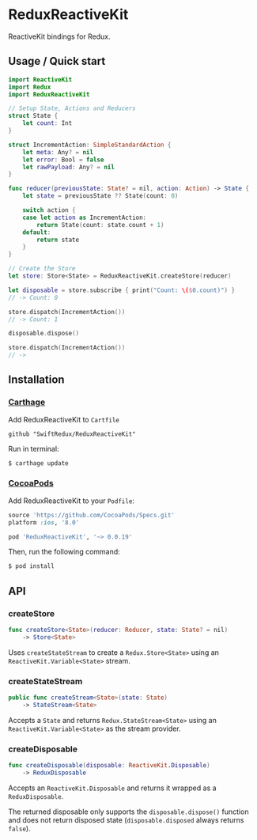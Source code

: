 # ReduxReactiveKit

ReactiveKit bindings for Redux.

## Usage / Quick start

```swift
import ReactiveKit
import Redux
import ReduxReactiveKit

// Setup State, Actions and Reducers
struct State {
    let count: Int
}

struct IncrementAction: SimpleStandardAction {
    let meta: Any? = nil
    let error: Bool = false
    let rawPayload: Any? = nil
}

func reducer(previousState: State? = nil, action: Action) -> State {
    let state = previousState ?? State(count: 0)

    switch action {
    case let action as IncrementAction:
        return State(count: state.count + 1)
    default:
        return state
    }
}

// Create the Store
let store: Store<State> = ReduxReactiveKit.createStore(reducer)

let disposable = store.subscribe { print("Count: \($0.count)") }
// -> Count: 0

store.dispatch(IncrementAction())
// -> Count: 1

disposable.dispose()

store.dispatch(IncrementAction())
// ->
```

## Installation

### [Carthage](https://github.com/Carthage/Carthage)

Add ReduxReactiveKit to `Cartfile`
```
github "SwiftRedux/ReduxReactiveKit"
```

Run in terminal:
```bash
$ carthage update
```

### [CocoaPods](http://cocoapods.org)

Add ReduxReactiveKit to your `Podfile`:

```ruby
source 'https://github.com/CocoaPods/Specs.git'
platform :ios, '8.0'

pod 'ReduxReactiveKit', '~> 0.0.19'
```

Then, run the following command:

```bash
$ pod install
```

## API

### createStore

```swift
func createStore<State>(reducer: Reducer, state: State? = nil)
	-> Store<State>
```

Uses `createStateStream` to create a `Redux.Store<State>` using an `ReactiveKit.Variable<State>` stream.


### createStateStream

```swift
public func createStream<State>(state: State)
	-> StateStream<State>
```

Accepts a `State` and returns `Redux.StateStream<State>` using an `ReactiveKit.Variable<State>` as the stream provider.

### createDisposable

```swift
func createDisposable(disposable: ReactiveKit.Disposable)
	-> ReduxDisposable
```

Accepts an `ReactiveKit.Disposable` and returns it wrapped as a `ReduxDisposable`.

The returned disposable only supports the `disposable.dispose()` function and does not return disposed state (`disposable.disposed` always returns `false`).
